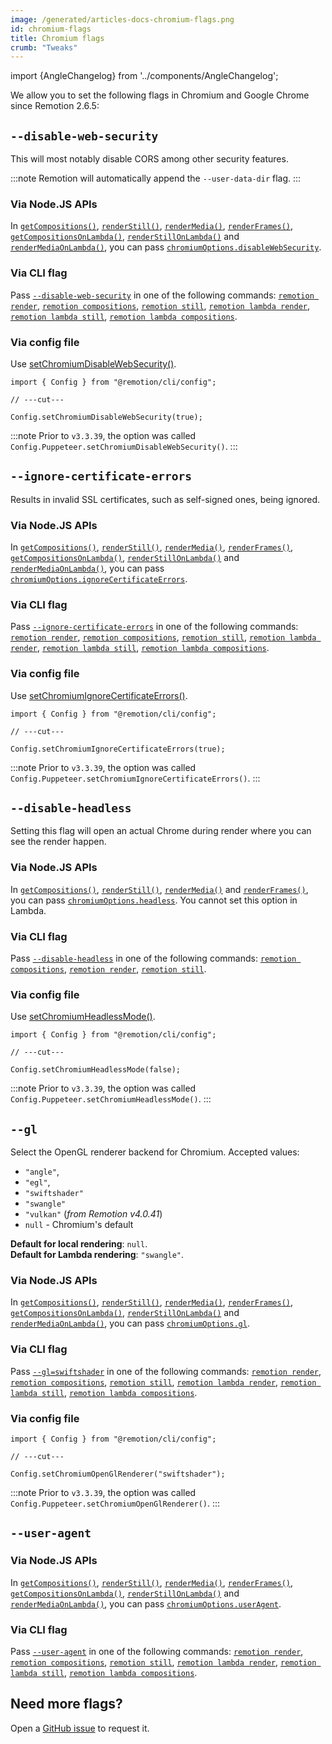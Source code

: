 ```yaml
---
image: /generated/articles-docs-chromium-flags.png
id: chromium-flags
title: Chromium flags
crumb: "Tweaks"
---
```


import {AngleChangelog} from '../components/AngleChangelog';

We allow you to set the following flags in Chromium and Google Chrome since Remotion 2.6.5:

## `--disable-web-security`

This will most notably disable CORS among other security features.

:::note
Remotion will automatically append the `--user-data-dir` flag.
:::

### Via Node.JS APIs

In [`getCompositions()`](/docs/renderer/get-compositions#disablewebsecurity), [`renderStill()`](/docs/renderer/render-still#disablewebsecurity), [`renderMedia()`](/docs/renderer/render-media#disablewebsecurity), [`renderFrames()`](/docs/renderer/render-frames#disablewebsecurity), [`getCompositionsOnLambda()`](/docs/lambda/getcompositionsonlambda#disablewebsecurity), [`renderStillOnLambda()`](/docs/lambda/renderstillonlambda#disablewebsecurity) and [`renderMediaOnLambda()`](/docs/lambda/rendermediaonlambda#disablewebsecurity), you can pass [`chromiumOptions.disableWebSecurity`](/docs/renderer/render-still#disablewebsecurity).

### Via CLI flag

Pass [`--disable-web-security`](/docs/cli/render#--disable-web-security) in one of the following commands: [`remotion render`](/docs/cli/render), [`remotion compositions`](/docs/cli/compositions), [`remotion still`](/docs/cli/still), [`remotion lambda render`](/docs/lambda/cli/render), [`remotion lambda still`](/docs/lambda/cli/still), [`remotion lambda compositions`](/docs/lambda/cli/compositions).

### Via config file

Use [setChromiumDisableWebSecurity()](/docs/config#setchromiumdisablewebsecurity).

```tsx twoslash
import { Config } from "@remotion/cli/config";

// ---cut---

Config.setChromiumDisableWebSecurity(true);
```

:::note
Prior to `v3.3.39`, the option was called `Config.Puppeteer.setChromiumDisableWebSecurity()`.
:::

## `--ignore-certificate-errors`

Results in invalid SSL certificates, such as self-signed ones, being ignored.

### Via Node.JS APIs

In [`getCompositions()`](/docs/renderer/get-compositions#ignorecertificateerrors), [`renderStill()`](/docs/renderer/render-still#ignorecertificateerrors), [`renderMedia()`](/docs/renderer/render-media#ignorecertificateerrors), [`renderFrames()`](/docs/renderer/render-frames#ignorecertificateerrors), [`getCompositionsOnLambda()`](/docs/lambda/getcompositionsonlambda#disablewebsecurity), [`renderStillOnLambda()`](/docs/lambda/renderstillonlambda#ignorecertificateerrors) and [`renderMediaOnLambda()`](/docs/lambda/rendermediaonlambda#ignorecertificateerrors), you can pass [`chromiumOptions.ignoreCertificateErrors`](/docs/renderer/render-still#ignorecertificateerrors).

### Via CLI flag

Pass [`--ignore-certificate-errors`](/docs/cli/render#--ignore-certificate-errors) in one of the following commands: [`remotion render`](/docs/cli/render), [`remotion compositions`](/docs/cli/compositions), [`remotion still`](/docs/cli/still), [`remotion lambda render`](/docs/lambda/cli/render), [`remotion lambda still`](/docs/lambda/cli/still), [`remotion lambda compositions`](/docs/lambda/cli/compositions).

### Via config file

Use [setChromiumIgnoreCertificateErrors()](/docs/config#setchromiumignorecertificateerrors).

```tsx twoslash
import { Config } from "@remotion/cli/config";

// ---cut---

Config.setChromiumIgnoreCertificateErrors(true);
```

:::note
Prior to `v3.3.39`, the option was called `Config.Puppeteer.setChromiumIgnoreCertificateErrors()`.
:::

## `--disable-headless`

Setting this flag will open an actual Chrome during render where you can see the render happen.

### Via Node.JS APIs

In [`getCompositions()`](/docs/renderer/get-compositions#headless), [`renderStill()`](/docs/renderer/render-still#headless), [`renderMedia()`](/docs/renderer/render-media#headless) and [`renderFrames()`](/docs/renderer/render-frames#headless), you can pass [`chromiumOptions.headless`](/docs/renderer/render-still#headless). You cannot set this option in Lambda.

### Via CLI flag

Pass [`--disable-headless`](/docs/cli/render#--disable-headless) in one of the following commands: [`remotion compositions`](/docs/cli/compositions), [`remotion render`](/docs/cli/render), [`remotion still`](/docs/cli/still).

### Via config file

Use [setChromiumHeadlessMode()](/docs/config#setchromiumheadlessmode).

```tsx twoslash
import { Config } from "@remotion/cli/config";

// ---cut---

Config.setChromiumHeadlessMode(false);
```

:::note
Prior to `v3.3.39`, the option was called `Config.Puppeteer.setChromiumHeadlessMode()`.
:::

## `--gl`

<AngleChangelog />

Select the OpenGL renderer backend for Chromium.
Accepted values:

- `"angle"`,
- `"egl"`,
- `"swiftshader"`
- `"swangle"`
- `"vulkan"` (_from Remotion v4.0.41_)
- `null` - Chromium's default

**Default for local rendering**: `null`.  
**Default for Lambda rendering**: `"swangle"`.

### Via Node.JS APIs

In [`getCompositions()`](/docs/renderer/get-compositions#gl), [`renderStill()`](/docs/renderer/render-still#gl), [`renderMedia()`](/docs/renderer/render-media#gl), [`renderFrames()`](/docs/renderer/render-frames#gl), [`getCompositionsOnLambda()`](/docs/lambda/getcompositionsonlambda#gl), [`renderStillOnLambda()`](/docs/lambda/renderstillonlambda#gl) and [`renderMediaOnLambda()`](/docs/lambda/rendermediaonlambda#gl), you can pass [`chromiumOptions.gl`](/docs/renderer/render-still#gl).

### Via CLI flag

Pass [`--gl=swiftshader`](/docs/cli) in one of the following commands: [`remotion render`](/docs/cli/render), [`remotion compositions`](/docs/cli/compositions), [`remotion still`](/docs/cli/still), [`remotion lambda render`](/docs/lambda/cli/render), [`remotion lambda still`](/docs/lambda/cli/still), [`remotion lambda compositions`](/docs/lambda/cli/compositions).

### Via config file

```tsx twoslash
import { Config } from "@remotion/cli/config";

// ---cut---

Config.setChromiumOpenGlRenderer("swiftshader");
```

:::note
Prior to `v3.3.39`, the option was called `Config.Puppeteer.setChromiumOpenGlRenderer()`.
:::

## `--user-agent`<AvailableFrom v="3.3.83"/>

### Via Node.JS APIs

In [`getCompositions()`](/docs/renderer/get-compositions#useragent), [`renderStill()`](/docs/renderer/render-still#useragent), [`renderMedia()`](/docs/renderer/render-media#useragent), [`renderFrames()`](/docs/renderer/render-frames#useragent), [`getCompositionsOnLambda()`](/docs/lambda/getcompositionsonlambda#useragent), [`renderStillOnLambda()`](/docs/lambda/renderstillonlambda#useragent) and [`renderMediaOnLambda()`](/docs/lambda/rendermediaonlambda#chromiumoptions), you can pass [`chromiumOptions.userAgent`](/docs/renderer/render-still#useragent).

### Via CLI flag

Pass [`--user-agent`](/docs/cli) in one of the following commands: [`remotion render`](/docs/cli/render), [`remotion compositions`](/docs/cli/compositions), [`remotion still`](/docs/cli/still), [`remotion lambda render`](/docs/lambda/cli/render), [`remotion lambda still`](/docs/lambda/cli/still), [`remotion lambda compositions`](/docs/lambda/cli/compositions).

## Need more flags?

Open a [GitHub issue](https://github.com/remotion-dev/remotion/issues/new?assignees=&labels=&template=feature_request.md&title=) to request it.

